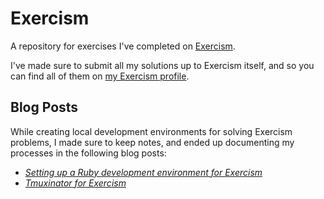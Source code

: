 # Exercism

A repository for exercises I've completed on [Exercism][].

I've made sure to submit all my solutions up to Exercism itself, and so
you can find all of them on [my Exercism profile][].

## Blog Posts

While creating local development environments for solving Exercism problems, I
made sure to keep notes, and ended up documenting my processes in the following
blog posts:

- _[Setting up a Ruby development environment for Exercism][]_
- _[Tmuxinator for Exercism][]_

[Exercism]: http://exercism.io/
[my Exercism Profile]: https://exercism.io/profiles/paulfioravanti
[Setting up a Ruby development environment for Exercism]: https://www.paulfioravanti.com/blog/ruby-development-environment-exercism/
[Tmuxinator for Exercism]: https://www.paulfioravanti.com/blog/tmuxinator-exercism/
